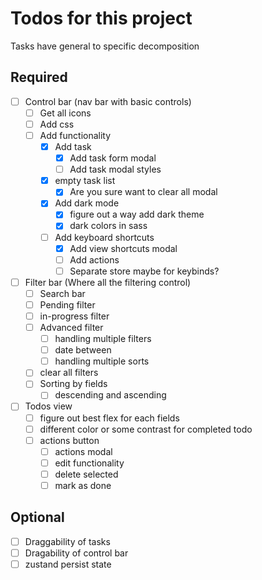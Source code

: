 # Todos for this project

Tasks have general to specific decomposition

## Required

- [ ] Control bar (nav bar with basic controls)
  - [ ] Get all icons
  - [ ] Add css
  - [ ] Add functionality
    - [x] Add task
      - [x] Add task form modal
      - [ ] Add task modal styles
    - [x] empty task list
      - [x] Are you sure want to clear all modal
    - [x] Add dark mode
      - [x] figure out a way add dark theme
      - [x] dark colors in sass
    - [ ] Add keyboard shortcuts
      - [x] Add view shortcuts modal
      - [ ] Add actions
      - [ ] Separate store maybe for keybinds?

- [ ] Filter bar (Where all the filtering control)
  - [ ] Search bar
  - [ ] Pending filter
  - [ ] in-progress filter
  - [ ] Advanced filter
    - [ ] handling multiple filters
    - [ ] date between
    - [ ] handling multiple sorts
  - [ ] clear all filters
  - [ ] Sorting by fields
    - [ ] descending and ascending

- [ ] Todos view
  - [ ] figure out best flex for each fields
  - [ ] different color or some contrast for completed todo
  - [ ] actions button
    - [ ] actions modal
    - [ ] edit functionality
    - [ ] delete selected
    - [ ] mark as done

## Optional

- [ ] Draggability of tasks
- [ ] Dragability of control bar
- [ ] zustand persist state
